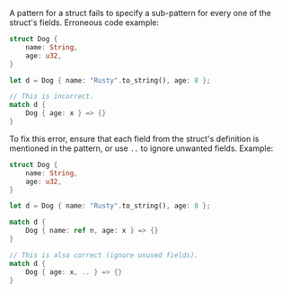 A pattern for a struct fails to specify a sub-pattern for every one of the
struct's fields.
Erroneous code example:
```rust
struct Dog {
    name: String,
    age: u32,
}

let d = Dog { name: "Rusty".to_string(), age: 8 };

// This is incorrect.
match d {
    Dog { age: x } => {}
}
```
To fix this error, ensure that each field from the struct's definition is
mentioned in the pattern, or use `..` to ignore unwanted fields. Example:
```rust
struct Dog {
    name: String,
    age: u32,
}

let d = Dog { name: "Rusty".to_string(), age: 8 };

match d {
    Dog { name: ref n, age: x } => {}
}

// This is also correct (ignore unused fields).
match d {
    Dog { age: x, .. } => {}
}
```
